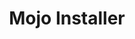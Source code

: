 ---
title: Mojo Installer 
headline: A repo-based 3rd party app store.
state: archived
feature: false 
startDate: 09-01-2015
endDate: 05-05-2019
languages: [javascript]
---